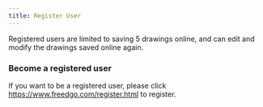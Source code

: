 ```yaml
---
title: Register User
---
```


Registered users are limited to saving 5 drawings online, and can edit and modify the drawings saved online again.
### Become a registered user
If you want to be a registered user, please click https://www.freedgo.com/register.html to register.

